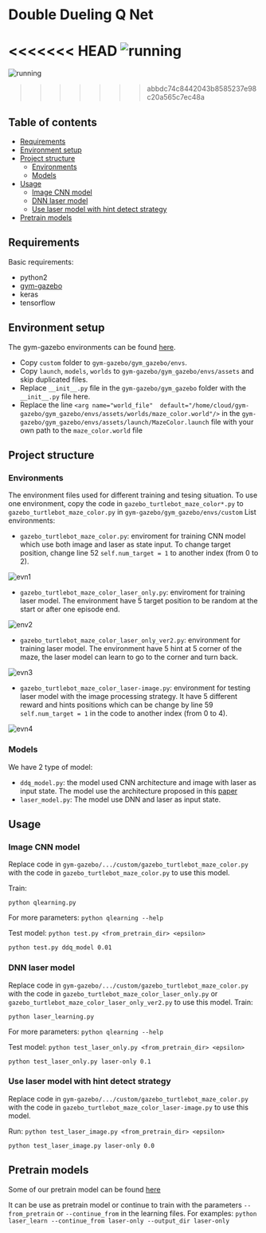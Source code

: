 # Double Dueling Q Net

<<<<<<< HEAD
![running](screenshots/running.gif)
=======
![running](screenshots/gazebo.gif)
>>>>>>> abbdc74c8442043b8585237e98c20a565c7ec48a

## Table of contents
- [Requirements](#requirements)
- [Environment setup](#environment-setup)
- [Project structure](#project-structure)
    - [Environments](#environments)
    - [Models](#models)
- [Usage](#usage)
    - [Image CNN model](#image-cnn-model)
    - [DNN laser model](#dnn-laser-model)
    - [Use laser model with hint detect strategy](#use-laser-model-with-hint-detect-strategy)
- [Pretrain models](#pretrain-models)

## Requirements
Basic requirements:
- python2
- [gym-gazebo](https://github.com/erlerobot/gym-gazebo)
- keras
- tensorflow

## Environment setup

The gym-gazebo environments can be found [here](https://drive.google.com/open?id=19ldjgpsS303IGfPCBrT-WEf18FYy4quL).

- Copy `custom` folder to `gym-gazebo/gym_gazebo/envs`.
- Copy `launch`, `models`, `worlds` to `gym-gazebo/gym_gazebo/envs/assets` and skip duplicated files.
- Replace `__init__.py` file in the `gym-gazebo/gym_gazebo` folder with the `__init__.py` file here.
- Replace the line `<arg name="world_file"  default="/home/cloud/gym-gazebo/gym_gazebo/envs/assets/worlds/maze_color.world"/>` in the `gym-gazebo/gym_gazebo/envs/assets/launch/MazeColor.launch` file with your own path to the `maze_color.world` file

## Project structure
### Environments
The environment files used for different training and tesing situation. To use one environment, copy the code in `gazebo_turtlebot_maze_color*.py` to `gazebo_turtlebot_maze_color.py` in `gym-gazebo/gym_gazebo/envs/custom`
List environments:

- `gazebo_turtlebot_maze_color.py`: enviroment for training CNN model which use both image and laser as state input. To change target position, change line 52 `self.num_target = 1` to another index (from 0 to 2).

![evn1](screenshots/env1.png)
- `gazebo_turtlebot_maze_color_laser_only.py`: enviroment for training laser model. The environment have 5 target position to be random at the start or after one episode end. 

![env2](screenshots/env2.png)
- `gazebo_turtlebot_maze_color_laser_only_ver2.py`: environment for training laser model. The environment have 5 hint at 5 corner of the maze, the laser model can learn to go to the corner and turn back. 

![evn3](screenshots/env3.png)
- `gazebo_turtlebot_maze_color_laser-image.py`: environment for testing laser model with the image processing strategy. It have 5 different reward and hints positions which can be change by line 59 `self.num_target = 1` in the code to another index (from 0 to 4). 

![evn4](screenshots/env4.png)

### Models
We have 2 type of model:
- `ddq_model.py`: the model used CNN architecture and image with laser as input state. The model use the architecture proposed in this [paper](https://storage.googleapis.com/deepmind-data/assets/papers/DeepMindNature14236Paper.pdf)
- `laser_model.py`: The model use DNN and laser as input state.

## Usage

### Image CNN model
Replace code in `gym-gazebo/.../custom/gazebo_turtlebot_maze_color.py` with the code in `gazebo_turtlebot_maze_color.py` to use this model.

Train:
```
python qlearning.py
```

For more parameters: `python qlearning --help`

Test model: `python test.py <from_pretrain_dir> <epsilon>`
```
python test.py ddq_model 0.01
```

### DNN laser model
Replace code in `gym-gazebo/.../custom/gazebo_turtlebot_maze_color.py` with the code in `gazebo_turtlebot_maze_color_laser_only.py` or `gazebo_turtlebot_maze_color_laser_only_ver2.py` to use this model.
Train:
```
python laser_learning.py
```

For more parameters: `python qlearning --help`

Test model: `python test_laser_only.py <from_pretrain_dir> <epsilon>`
```
python test_laser_only.py laser-only 0.1
```

### Use laser model with hint detect strategy
Replace code in `gym-gazebo/.../custom/gazebo_turtlebot_maze_color.py` with the code in `gazebo_turtlebot_maze_color_laser-image.py` to use this model.

Run: `python test_laser_image.py <from_pretrain_dir> <epsilon>`
```
python test_laser_image.py laser-only 0.0
```

## Pretrain models
Some of our pretrain model can be found [here](https://drive.google.com/open?id=1g8cAxaL6CcqavwaLLHuiR6_4DxYZ_WFq)

It can be use as pretrain model or continue to train with the parameters `--from_pretrain` or `--continue_from` in the learning files. For examples: `python laser_learn --continue_from laser-only --output_dir laser-only`